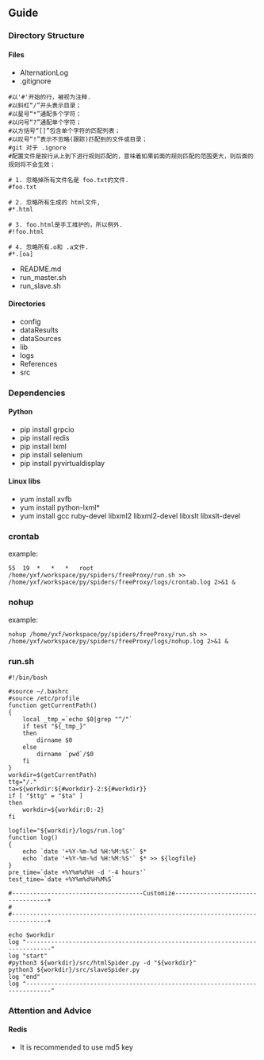 ## Guide
### Directory Structure
#### Files
* AlternationLog
* .gitignore
```
#以'#'开始的行，被视为注释.                                                          
#以斜杠“/”开头表示目录；
#以星号“*”通配多个字符；
#以问号“?”通配单个字符；
#以方括号“[]”包含单个字符的匹配列表；
#以叹号“!”表示不忽略(跟踪)匹配到的文件或目录；
#git 对于 .ignore
#配置文件是按行从上到下进行规则匹配的，意味着如果前面的规则匹配的范围更大，则后面的规则将不会生效；

# 1. 忽略掉所有文件名是 foo.txt的文件.
#foo.txt

# 2. 忽略所有生成的 html文件,
#*.html

# 3. foo.html是手工维护的，所以例外.
#!foo.html

# 4. 忽略所有.o和 .a文件.
#*.[oa]
```

* README.md
* run_master.sh
* run_slave.sh

#### Directories
* config
* dataResults
* dataSources
* lib
* logs
* References
* src

### Dependencies
#### Python
* pip install grpcio
* pip install redis
* pip install lxml
* pip install selenium
* pip install pyvirtualdisplay

#### Linux libs
* yum install xvfb
* yum install python-lxml*
* yum install gcc ruby-devel libxml2 libxml2-devel libxslt libxslt-devel 

### crontab 
example:
```
55	19	*	*	*	root	/home/yxf/workspace/py/spiders/freeProxy/run.sh	>> /home/yxf/workspace/py/spiders/freeProxy/logs/crontab.log 2>&1 & 
```
### nohup
example:
```
nohup /home/yxf/workspace/py/spiders/freeProxy/run.sh >> /home/yxf/workspace/py/spiders/freeProxy/logs/nohup.log 2>&1 &
```

### run.sh
```
#!/bin/bash

#source ~/.bashrc
#source /etc/profile
function getCurrentPath() 
{
    local _tmp_=`echo $0|grep "^/"`
    if test "${_tmp_}"
    then
        dirname $0
    else 
        dirname `pwd`/$0
    fi
}
workdir=$(getCurrentPath)
ttg="/."
ta=${workdir:${#workdir}-2:${#workdir}}
if [ "$ttg" = "$ta" ] 
then
    workdir=${workdir:0:-2}
fi

logfile="${workdir}/logs/run.log"
function log()
{
    echo `date '+%Y-%m-%d %H:%M:%S'` $*
    echo `date '+%Y-%m-%d %H:%M:%S'` $* >> ${logfile}
}
pre_time=`date +%Y%m%d%H -d '-4 hours'`
test_time=`date +%Y%m%d%H%M%S`

#-------------------------------------Customize----------------------------------+
#
#--------------------------------------------------------------------------------+

echo $workdir
log "-----------------------------------------------------------------------------"
log "start"
#python3 ${workdir}/src/htmlSpider.py -d "${workdir}"
python3 ${workdir}/src/slaveSpider.py 
log "end"
log "-----------------------------------------------------------------------------"
```

### Attention and Advice
#### Redis
* It is recommended to use md5 key
